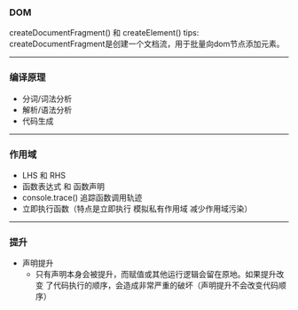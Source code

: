 ### DOM

createDocumentFragment() 和 createElement()
tips: createDocumentFragment是创建一个文档流，用于批量向dom节点添加元素。

---

### 编译原理

* 分词/词法分析
* 解析/语法分析
* 代码生成

---

### 作用域

* LHS 和 RHS
* 函数表达式 和 函数声明
* console.trace() 追踪函数调用轨迹
* 立即执行函数（特点是立即执行 模拟私有作用域 减少作用域污染）

---

### 提升

* 声明提升
  - 只有声明本身会被提升，而赋值或其他运行逻辑会留在原地。如果提升改变 了代码执行的顺序，会造成非常严重的破坏（声明提升不会改变代码顺序）